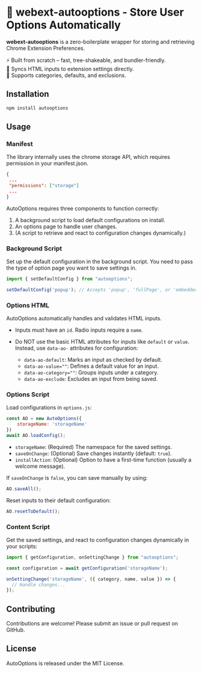 # 🔧 webext-autooptions - Store User Options Automatically

**webext-autooptions** is a zero-boilerplate wrapper for storing and retrieving Chrome Extension Preferences.

⚡ Built from scratch – fast, tree-shakeable, and bundler-friendly.\
🔌 Syncs HTML inputs to extension settings directly.\
🧠 Supports categories, defaults, and exclusions.


## Installation

```bash
npm install autooptions
```

## Usage

### Manifest
The library internally uses the chrome storage API, which requires permission in your manifest.json.

```json
{
 ...
 "permissions": ["storage"]
 ...
}
```

AutoOptions requires three components to function correctly:
1. A background script to load default configurations on install.
2. An options page to handle user changes.
3. (A script to retrieve and react to configuration changes dynamically.)

### Background Script

Set up the default configuration in the background script. You need to pass the type of option page you want to save settings in.

```javascript
import { setDefaultConfig } from "autooptions";

setDefaultConfig('popup'); // Accepts 'popup', 'fullPage', or 'embedded'
```

### Options HTML

AutoOptions automatically handles and validates HTML inputs.

- Inputs must have an `id`. Radio inputs require a `name`.
- Do NOT use the basic HTML attributes for inputs like `default` or `value`. Instead, use `data-ao-` attributes for configuration:
  
  - `data-ao-default`: Marks an input as checked by default.
  - `data-ao-value=""`: Defines a default value for an input.
  - `data-ao-category=""`: Groups inputs under a category.
  - `data-ao-exclude`: Excludes an input from being saved.

### Options Script

Load configurations in `options.js`:

```javascript
const AO = new AutoOptions({
    storageName: 'storageName'
})
await AO.loadConfig();
```

- `storageName`: (Required) The namespace for the saved settings.
- `saveOnChange`: (Optional) Save changes instantly (default: `true`).
- `installAction`: (Optional) Option to have a first-time function (usually a welcome message).

If `saveOnChange` is `false`, you can save manually by using:

```javascript
AO.saveAll();
```

Reset inputs to their default configuration:

```javascript
AO.resetToDefault();
```

### Content Script

Get the saved settings, and react to configuration changes dynamically in your scripts:

```javascript
import { getConfiguration, onSettingChange } from "autooptions";

const configuration = await getConfiguration('storageName');

onSettingChange('storageName', ({ category, name, value }) => {
  // Handle changes...
});
```

## Contributing

Contributions are welcome! Please submit an issue or pull request on GitHub.

## License

AutoOptions is released under the MIT License.